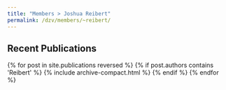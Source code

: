 ```yaml
---
title: "Members > Joshua Reibert"
permalink: /dzv/members/~reibert/
---
```


## Recent Publications

{% for post in site.publications reversed %}
  {% if post.authors contains 'Reibert' %}
    {% include archive-compact.html %}
  {% endif %}
{% endfor %}
